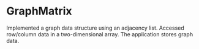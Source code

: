 # GraphMatrix
Implemented a graph data structure using an adjacency list. Accessed row/column data in a two-dimensional array. The application stores graph data.
